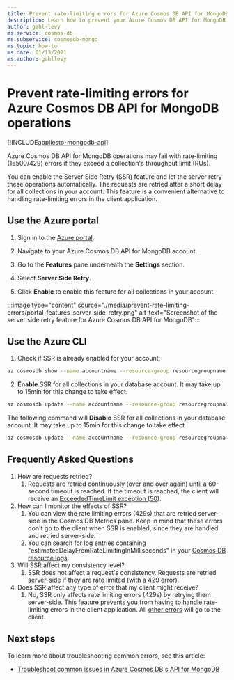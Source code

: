 ```yaml
---
title: Prevent rate-limiting errors for Azure Cosmos DB API for MongoDB operations.
description: Learn how to prevent your Azure Cosmos DB API for MongoDB operations from hitting rate limiting errors with the SSR (server side retry) feature. 
author: gahl-levy
ms.service: cosmos-db
ms.subservice: cosmosdb-mongo
ms.topic: how-to
ms.date: 01/13/2021
ms.author: gahllevy
---
```


# Prevent rate-limiting errors for Azure Cosmos DB API for MongoDB operations
[!INCLUDE[appliesto-mongodb-api](includes/appliesto-mongodb-api.md)]

Azure Cosmos DB API for MongoDB operations may fail with rate-limiting (16500/429) errors if they exceed a collection's throughput limit (RUs). 

You can enable the Server Side Retry (SSR) feature and let the server retry these operations automatically. The requests are retried after a short delay for all collections in your account. This feature is a convenient alternative to handling rate-limiting errors in the client application.

## Use the Azure portal

1. Sign in to the [Azure portal](https://portal.azure.com/).

1. Navigate to your Azure Cosmos DB API for MongoDB account.

1. Go to the **Features** pane underneath the **Settings** section.

1. Select **Server Side Retry**.

1. Click **Enable** to enable this feature for all collections in your account.

:::image type="content" source="./media/prevent-rate-limiting-errors/portal-features-server-side-retry.png" alt-text="Screenshot of the server side retry feature for Azure Cosmos DB API for MongoDB":::

## Use the Azure CLI

1. Check if SSR is already enabled for your account:
```bash
az cosmosdb show --name accountname --resource-group resourcegroupname
```
2. **Enable** SSR for all collections in your database account. It may take up to 15min for this change to take effect.
```bash
az cosmosdb update --name accountname --resource-group resourcegroupname --capabilities EnableMongo DisableRateLimitingResponses
```
The following command will **Disable** SSR for all collections in your database account. It may take up to 15min for this change to take effect.
```bash
az cosmosdb update --name accountname --resource-group resourcegroupname --capabilities EnableMongo DisableRateLimitingResponses
```

## Frequently Asked Questions
1. How are requests retried?
    1. Requests are retried continuously (over and over again) until a 60-second timeout is reached. If the timeout is reached, the client will receive an [ExceededTimeLimit exception (50)](mongodb-troubleshoot.md).
1. How can I monitor the effects of SSR?
    1. You can view the rate limiting errors (429s) that are retried server-side in the Cosmos DB Metrics pane. Keep in mind that these errors don't go to the client when SSR is enabled, since they are handled and retried server-side. 
    1. You can search for log entries containing "estimatedDelayFromRateLimitingInMilliseconds" in your [Cosmos DB resource logs](cosmosdb-monitor-resource-logs.md).
1. Will SSR affect my consistency level?
    1. SSR does not affect a request's consistency. Requests are retried server-side if they are rate limited (with a 429 error). 
1. Does SSR affect any type of error that my client might receive?
    1. No, SSR only affects rate limiting errors (429s) by retrying them server-side. This feature prevents you from having to handle rate-limiting errors in the client application. All [other errors](mongodb-troubleshoot.md) will go to the client. 

## Next steps

To learn more about troubleshooting common errors, see this article:

* [Troubleshoot common issues in Azure Cosmos DB's API for MongoDB](mongodb-troubleshoot.md)
